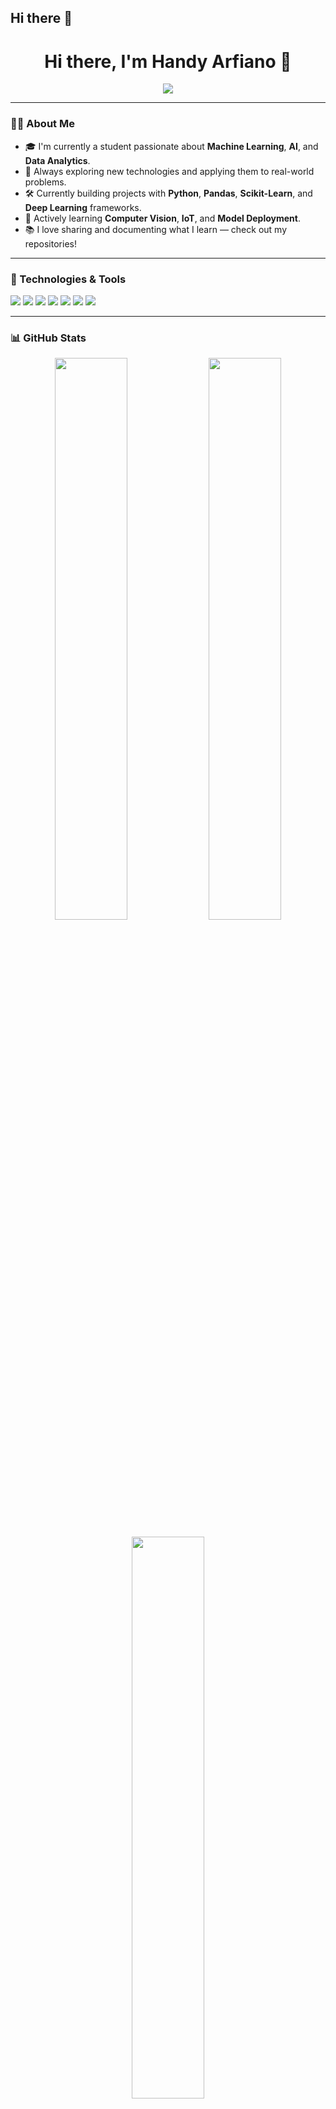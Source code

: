 ## Hi there 👋

<h1 align="center">Hi there, I'm Handy Arfiano 👋</h1>
<p align="center">
  <img src="https://readme-typing-svg.herokuapp.com?font=Fira+Code&size=22&pause=1000&color=4FC3F7&center=true&vCenter=true&width=450&lines=Data+Enthusiast;ML+%7C+AI+Explorer;Lifelong+Learner" />
</p>

---

### 👨‍💻 About Me

- 🎓 I'm currently a student passionate about **Machine Learning**, **AI**, and **Data Analytics**.
- 🚀 Always exploring new technologies and applying them to real-world problems.
- 🛠️ Currently building projects with **Python**, **Pandas**, **Scikit-Learn**, and **Deep Learning** frameworks.
- 🌱 Actively learning **Computer Vision**, **IoT**, and **Model Deployment**.
- 📚 I love sharing and documenting what I learn — check out my repositories!

---

### 🔧 Technologies & Tools

<p align="left">
  <img src="https://img.shields.io/badge/Python-3776AB?style=for-the-badge&logo=python&logoColor=white"/>
  <img src="https://img.shields.io/badge/TensorFlow-FF6F00?style=for-the-badge&logo=tensorflow&logoColor=white"/>
  <img src="https://img.shields.io/badge/Scikit--Learn-F7931E?style=for-the-badge&logo=scikit-learn&logoColor=white"/>
  <img src="https://img.shields.io/badge/Pandas-150458?style=for-the-badge&logo=pandas&logoColor=white"/>
  <img src="https://img.shields.io/badge/Numpy-013243?style=for-the-badge&logo=numpy&logoColor=white"/>
  <img src="https://img.shields.io/badge/Matplotlib-11557C?style=for-the-badge&logo=matplotlib&logoColor=white"/>
  <img src="https://img.shields.io/badge/Git-F05032?style=for-the-badge&logo=git&logoColor=white"/>
</p>

---

### 📊 GitHub Stats

<p align="center">
  <img width="48%" src="https://github-readme-stats.vercel.app/api?username=HandyArfiano&show_icons=true&theme=radical" />
  <img width="48%" src="https://github-readme-streak-stats.herokuapp.com/?user=HandyArfiano&theme=radical" />
</p>

<p align="center">
  <img width="48%" src="https://github-readme-stats.vercel.app/api/top-langs/?username=HandyArfiano&layout=compact&theme=radical" />
</p>

---

### 📫 Let's Connect!

<p>
  <a href="mailto:handy.arfiano@example.com"><img src="https://img.shields.io/badge/Email-D14836?style=for-the-badge&logo=gmail&logoColor=white" /></a>
  <a href="https://linkedin.com/in/handyarfiano"><img src="https://img.shields.io/badge/LinkedIn-0077B5?style=for-the-badge&logo=linkedin&logoColor=white" /></a>
  <a href="https://www.instagram.com/handy.arfiano"><img src="https://img.shields.io/badge/Instagram-E4405F?style=for-the-badge&logo=instagram&logoColor=white" /></a>
</p>

---

<p align="center">
  <img src="https://komarev.com/ghpvc/?username=HandyArfiano&style=for-the-badge" alt="profile views"/>
</p>
